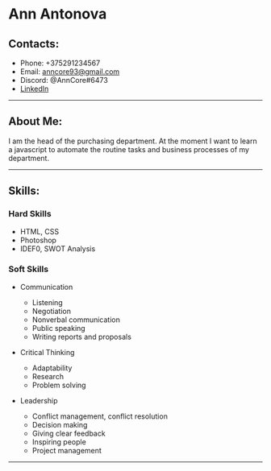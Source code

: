 # Ann Antonova 

## Contacts:
* Phone: +375291234567
* Email: anncore93@gmail.com
* Discord: @AnnCore#6473
* [LinkedIn](https://www.linkedin.com/in/ann-adams-434b441a9/)

---

## About Me: 

I am the head of the purchasing department. At the moment I want to learn a javascript to automate the routine tasks and business processes of my department.

---

## Skills:

### Hard Skills
* HTML, CSS
* Photoshop
* IDEF0, SWOT Analysis

### Soft Skills
* Communication
    - Listening
    - Negotiation
    - Nonverbal communication
    - Public speaking
    - Writing reports and proposals

* Critical Thinking
    - Adaptability
    - Research
    - Problem solving

* Leadership
    - Conflict management, conflict resolution
    - Decision making
    - Giving clear feedback
    - Inspiring people
    - Project management

---